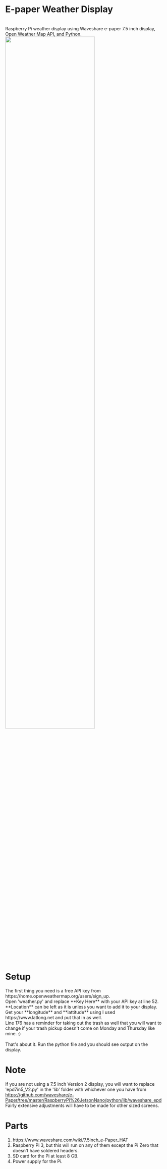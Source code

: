 <h1>E-paper Weather Display</h1>
<br>
  Raspberry Pi weather display using Waveshare e-paper 7.5 inch display, Open Weather Map API, and Python.
<img src="https://github.com/AbnormalDistributions/e_paper_weather_display/blob/master/photo.jpg" width=75% height=75%> <br>

<h1>Setup</h1>
The first thing you need is a free API key from https://home.openweathermap.org/users/sign_up.<br>
Open 'weather.py' and replace **Key Here** with your API key at line 52.<br>
**Location** can be left as it is unless you want to add it to your display.<br>
Get your **longitude** and **lattitude** using I used https://www.latlong.net and put that in as well.<br>
Line 176 has a reminder for taking out the trash as well that you will want to change if your trash pickup doesn't come on Monday and Thursday like mine. :)<br>
<br>
That's about it. Run the python file and you should see output on the display. 

# Note 
If you are not using a 7.5 inch Version 2 display, you will want to replace 'epd7in5_V2.py' in the 'lib' folder with whichever one you have from https://github.com/waveshare/e-Paper/tree/master/RaspberryPi%26JetsonNano/python/lib/waveshare_epd<br>
Fairly extensive adjustments will have to be made for other sized screens.

# Parts
<ol>
  <li>https://www.waveshare.com/wiki/7.5inch_e-Paper_HAT</li>
  <li>Raspberry Pi 3, but this will run on any of them except the Pi Zero that doesn't have soldered headers.</li>
  <li>SD card for the Pi at least 8 GB.</li>
  <li>Power supply for the Pi.</li>
</ol>
